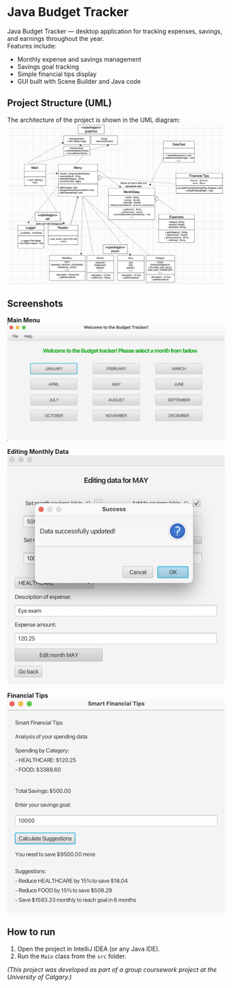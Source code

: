 # Java Budget Tracker

Java Budget Tracker — desktop application for tracking expenses, savings, and earnings throughout the year.  
Features include:
- Monthly expense and savings management
- Savings goal tracking
- Simple financial tips display
- GUI built with Scene Builder and Java code

## Project Structure (UML)
The architecture of the project is shown in the UML diagram:  
![UML Diagram](FinalUmlProject.png)

## Screenshots
**Main Menu**  
![Main Menu](screenshot1.png)

**Editing Monthly Data**  
![Editing Data](screenshot2.png)

**Financial Tips**  
![Financial Tips](screenshot3.png)

## How to run
1. Open the project in IntelliJ IDEA (or any Java IDE).  
2. Run the `Main` class from the `src` folder.  

*(This project was developed as part of a group coursework project at the University of Calgary.)*
